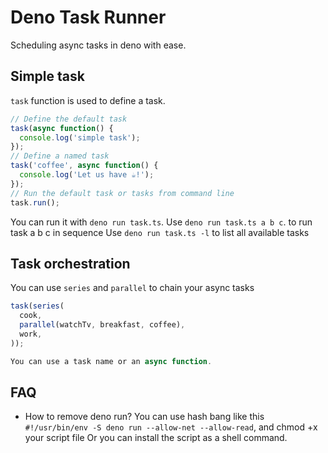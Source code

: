 # Deno Task Runner
Scheduling async tasks in deno with ease.

## Simple task

`task` function is used to define a task.

```typescript
// Define the default task
task(async function() {
  console.log('simple task');
});
// Define a named task
task('coffee', async function() {
  console.log('Let us have ☕!');
});
// Run the default task or tasks from command line
task.run();
```
You can run it with `deno run task.ts`.
Use `deno run task.ts a b c`. to run task a b c in sequence
Use `deno run task.ts -l` to list all available tasks

## Task orchestration

You can use `series` and `parallel` to chain your async tasks

```typescript
task(series(
  cook,
  parallel(watchTv, breakfast, coffee),
  work,
));

You can use a task name or an async function.
```

## FAQ
- How to remove deno run?
You can use hash bang like this `#!/usr/bin/env -S deno run --allow-net --allow-read`, and chmod +x your script file
Or you can install the script as a shell command.
